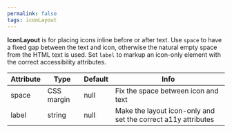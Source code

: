 ```yaml
---
permalink: false
tags: iconLayout
---
```


**IconLayout** is for placing icons inline before or after text.
Use `space` to have a fixed gap between the text and icon, otherwise the natural empty space from the HTML text is used.
Set `label` to markup an icon-only element with the correct accessibility attributes.

| Attribute | Type       | Default | Info                                                          |
| --------- | ---------- | ------- | ------------------------------------------------------------- |
| space     | CSS margin | null    | Fix the space between icon and text                           |
| label     | string     | null    | Make the layout icon-only and set the correct a11y attributes |
